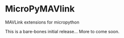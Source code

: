 # MicroPyMAVlink
MAVLink extensions for micropython

This is a bare-bones initial release... More to come soon.
